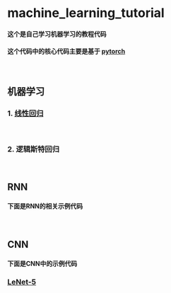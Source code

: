 # machine_learning_tutorial
#### 这个是自己学习机器学习的教程代码
#### 这个代码中的核心代码主要是基于 [pytorch](https://github.com/pytorch/pytorch)


<br>

## 机器学习

### 1. [线性回归](https://github.com/Honei/machine_learning_tutorial/tree/master/Linear%20Regression)

<br>

### 2. 逻辑斯特回归


<br>

## RNN
#### 下面是RNN的相关示例代码

<br>

## CNN
#### 下面是CNN中的示例代码
### [LeNet-5](https://github.com/Honei/machine_learning_tutorial/tree/master/LeNet-5#lenet-5-子项目)